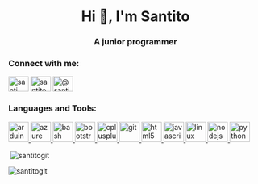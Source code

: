 <h1 align="center">Hi 👋, I'm Santito</h1>
<h3 align="center">A junior programmer</h3>

<h3 align="left">Connect with me:</h3>
<p align="left">
<a href="https://www.linkedin.com/in/santi-guzm%C3%A1n-ab829819b/" target="blank"><img align="center" src="https://cdn.jsdelivr.net/npm/simple-icons@3.0.1/icons/linkedin.svg" alt="santi guzmán" height="30" width="40" /></a>
<a href="https://instagram.com/santito_" target="blank"><img align="center" src="https://cdn.jsdelivr.net/npm/simple-icons@3.0.1/icons/instagram.svg" alt="santito_" height="30" width="40" /></a>
<a href="https://www.hackerearth.com/santiago_guzman2" target="blank"><img align="center" src="https://cdn.jsdelivr.net/npm/simple-icons@3.0.1/icons/hackerearth.svg" alt="@santiago_guzman2" height="30" width="40" /></a>
</p>

<h3 align="left">Languages and Tools:</h3>
<p align="left"> <a href="https://www.arduino.cc/" target="_blank"> <img src="https://cdn.worldvectorlogo.com/logos/arduino-1.svg" alt="arduino" width="40" height="40"/> </a> <a href="https://azure.microsoft.com/en-in/" target="_blank"> <img src="https://www.vectorlogo.zone/logos/microsoft_azure/microsoft_azure-icon.svg" alt="azure" width="40" height="40"/> </a> <a href="https://www.gnu.org/software/bash/" target="_blank"> <img src="https://www.vectorlogo.zone/logos/gnu_bash/gnu_bash-icon.svg" alt="bash" width="40" height="40"/> </a> <a href="https://getbootstrap.com" target="_blank"> <img src="https://devicons.github.io/devicon/devicon.git/icons/bootstrap/bootstrap-plain.svg" alt="bootstrap" width="40" height="40"/> </a> <a href="https://www.w3schools.com/cpp/" target="_blank"> <img src="https://devicons.github.io/devicon/devicon.git/icons/cplusplus/cplusplus-original.svg" alt="cplusplus" width="40" height="40"/> </a> <a href="https://git-scm.com/" target="_blank"> <img src="https://www.vectorlogo.zone/logos/git-scm/git-scm-icon.svg" alt="git" width="40" height="40"/> </a> <a href="https://www.w3.org/html/" target="_blank"> <img src="https://devicons.github.io/devicon/devicon.git/icons/html5/html5-original-wordmark.svg" alt="html5" width="40" height="40"/> </a> <a href="https://developer.mozilla.org/en-US/docs/Web/JavaScript" target="_blank"> <img src="https://devicons.github.io/devicon/devicon.git/icons/javascript/javascript-original.svg" alt="javascript" width="40" height="40"/> </a> <a href="https://www.linux.org/" target="_blank"> <img src="https://devicons.github.io/devicon/devicon.git/icons/linux/linux-original.svg" alt="linux" width="40" height="40"/> </a> <a href="https://nodejs.org" target="_blank"> <img src="https://devicons.github.io/devicon/devicon.git/icons/nodejs/nodejs-original-wordmark.svg" alt="nodejs" width="40" height="40"/> </a> <a href="https://www.python.org" target="_blank"> <img src="https://devicons.github.io/devicon/devicon.git/icons/python/python-original.svg" alt="python" width="40" height="40"/> </a> </p>

<p>&nbsp;<img align="center" src="https://github-readme-stats.vercel.app/api?username=santitogit&show_icons=true&locale=en" alt="santitogit" /></p>

<p><img align="left" src="https://github-readme-stats.vercel.app/api/top-langs?username=santitogit&show_icons=true&locale=en&layout=compact" alt="santitogit" /></p>
